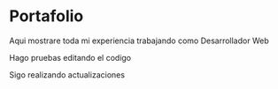 # Portafolio
Aqui mostrare toda mi experiencia trabajando como Desarrollador Web

Hago pruebas editando el codigo

Sigo realizando actualizaciones